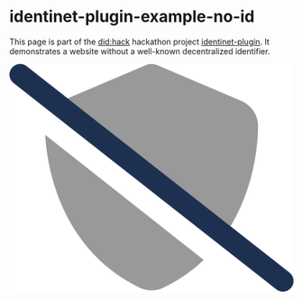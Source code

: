 # identinet-plugin-example-no-id

This page is part of the [did:hack](https://didhack.xyz/) hackathon project
[identinet-plugin](https://github.com/identinet/identinet-plugin). It
demonstrates a website without a well-known decentralized identifier.

![](./icons/shield-slash.svg)
